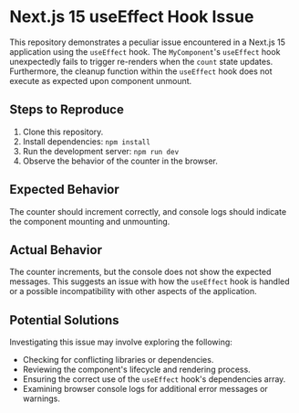 # Next.js 15 useEffect Hook Issue

This repository demonstrates a peculiar issue encountered in a Next.js 15 application using the `useEffect` hook. The `MyComponent`'s `useEffect` hook unexpectedly fails to trigger re-renders when the `count` state updates.  Furthermore, the cleanup function within the `useEffect` hook does not execute as expected upon component unmount.

## Steps to Reproduce

1. Clone this repository.
2. Install dependencies: `npm install`
3. Run the development server: `npm run dev`
4. Observe the behavior of the counter in the browser.

## Expected Behavior

The counter should increment correctly, and console logs should indicate the component mounting and unmounting.

## Actual Behavior

The counter increments, but the console does not show the expected messages. This suggests an issue with how the `useEffect` hook is handled or a possible incompatibility with other aspects of the application.

## Potential Solutions

Investigating this issue may involve exploring the following:

* Checking for conflicting libraries or dependencies.
* Reviewing the component's lifecycle and rendering process.
* Ensuring the correct use of the `useEffect` hook's dependencies array.
* Examining browser console logs for additional error messages or warnings.